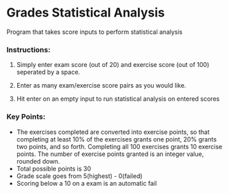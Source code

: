 # Grades Statistical Analysis
Program that takes score inputs to perform statistical analysis 

### Instructions:
1. Simply enter exam score (out of 20) and exercise score (out of 100) seperated by a space.

2. Enter as many exam/exercise score pairs as you would like.

3. Hit enter on an empty input to run statistical analysis on entered scores

### Key Points:      
* The exercises completed are converted into exercise points, so that completing at least 10% of the exercises grants one point, 20% grants two points, and so forth. Completing all 100 exercises grants 10 exercise points. The number of exercise points granted is an integer value, rounded down.
* Total possible points is 30
* Grade scale goes from 5(highest) - 0(failed)
* Scoring below a 10 on a exam is an automatic fail
     

